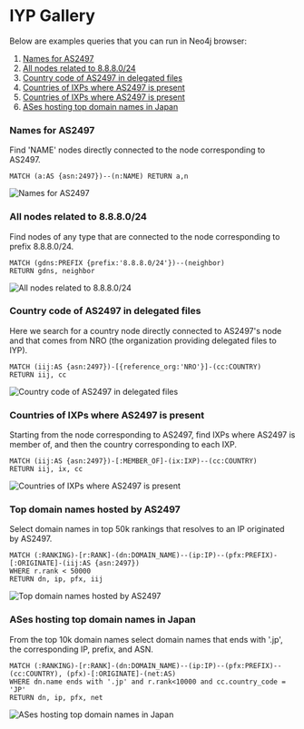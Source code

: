 # IYP Gallery

Below are examples queries that you can run in Neo4j browser:
1. [Names for AS2497](#names-for-as2497)
2. [All nodes related to 8.8.8.0/24](#all-nodes-related-to-8.8.8.0/24)
3. [Country code of AS2497 in delegated files](#country-code-of-as2497-in-delegated-files)
4. [Countries of IXPs where AS2497 is present](#countries-of-ixps-where-AS2497-is-present)
5. [Countries of IXPs where AS2497 is present](#countries-of-ixps-where-as2497-is-present)
6. [ASes hosting top domain names in Japan](#ases-hosting-top-domain-names-in-japan)


### Names for AS2497
Find 'NAME' nodes directly connected to the node corresponding to AS2497.
```
MATCH (a:AS {asn:2497})--(n:NAME) RETURN a,n
```
![Names for AS2497](/documentation/assets/gallery/as2497names.svg)

### All nodes related to 8.8.8.0/24
Find nodes of any type that are connected to the node corresponding to prefix 
8.8.8.0/24.
```
MATCH (gdns:PREFIX {prefix:'8.8.8.0/24'})--(neighbor) 
RETURN gdns, neighbor
```

![All nodes related to 8.8.8.0/24](/documentation/assets/gallery/prefixAllRelated.svg)

### Country code of AS2497 in delegated files
Here we search for a country node directly connected to AS2497's node and that
comes from NRO (the organization providing delegated files to IYP).
```
MATCH (iij:AS {asn:2497})-[{reference_org:'NRO'}]-(cc:COUNTRY) 
RETURN iij, cc
```

![Country code of AS2497 in delegated files](/documentation/assets/gallery/as2497country.svg)


### Countries of IXPs where AS2497 is present
Starting from the node corresponding to AS2497, find IXPs where AS2497 is member
of, and then the country corresponding to each IXP.
```
MATCH (iij:AS {asn:2497})-[:MEMBER_OF]-(ix:IXP)--(cc:COUNTRY) 
RETURN iij, ix, cc
```

![Countries of IXPs where AS2497 is present](/documentation/assets/gallery/as2497ixpCountry.svg)

### Top domain names hosted by AS2497
Select domain names in top 50k rankings that resolves to an IP originated by
AS2497.

```
MATCH (:RANKING)-[r:RANK]-(dn:DOMAIN_NAME)--(ip:IP)--(pfx:PREFIX)-[:ORIGINATE]-(iij:AS {asn:2497})
WHERE r.rank < 50000
RETURN dn, ip, pfx, iij
```

![Top domain names hosted by AS2497](/documentation/assets/gallery/as2497domainNames.svg)

### ASes hosting top domain names in Japan
From the top 10k domain names select domain names that ends with '.jp', the
corresponding IP, prefix, and ASN.

```
MATCH (:RANKING)-[r:RANK]-(dn:DOMAIN_NAME)--(ip:IP)--(pfx:PREFIX)--(cc:COUNTRY), (pfx)-[:ORIGINATE]-(net:AS)
WHERE dn.name ends with '.jp' and r.rank<10000 and cc.country_code = 'JP'
RETURN dn, ip, pfx, net
```

![ASes hosting top domain names in Japan](/documentation/assets/gallery/top10kJapanAS.svg)
